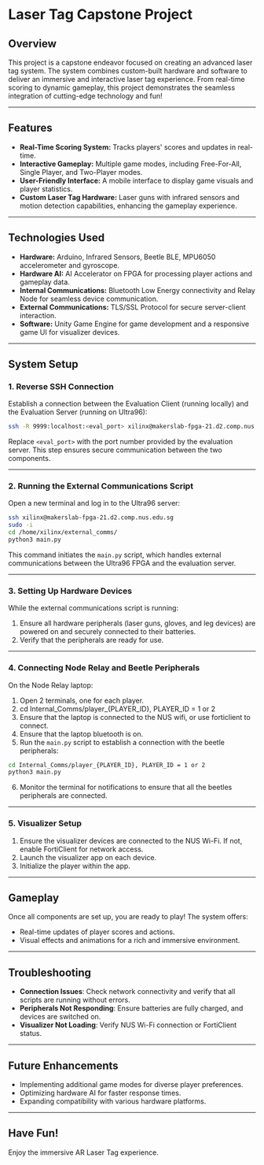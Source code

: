 # Laser Tag Capstone Project

## Overview

This project is a capstone endeavor focused on creating an advanced laser tag system. The system combines custom-built hardware and software to deliver an immersive and interactive laser tag experience. From real-time scoring to dynamic gameplay, this project demonstrates the seamless integration of cutting-edge technology and fun!

---

## Features

- **Real-Time Scoring System:** Tracks players' scores and updates in real-time.
- **Interactive Gameplay:** Multiple game modes, including Free-For-All, Single Player, and Two-Player modes.
- **User-Friendly Interface:** A mobile interface to display game visuals and player statistics.
- **Custom Laser Tag Hardware:** Laser guns with infrared sensors and motion detection capabilities, enhancing the gameplay experience.

---

## Technologies Used

- **Hardware:** Arduino, Infrared Sensors, Beetle BLE, MPU6050 accelerometer and gyroscope.
- **Hardware AI:** AI Accelerator on FPGA for processing player actions and gameplay data.
- **Internal Communications:** Bluetooth Low Energy connectivity and Relay Node for seamless device communication.
- **External Communications:** TLS/SSL Protocol for secure server-client interaction.
- **Software:** Unity Game Engine for game development and a responsive game UI for visualizer devices.

---

## System Setup

### 1. Reverse SSH Connection

Establish a connection between the Evaluation Client (running locally) and the Evaluation Server (running on Ultra96):

```bash
ssh -R 9999:localhost:<eval_port> xilinx@makerslab-fpga-21.d2.comp.nus.edu.sg
```

Replace `<eval_port>` with the port number provided by the evaluation server. This step ensures secure communication between the two components.

---

### 2. Running the External Communications Script

Open a new terminal and log in to the Ultra96 server:

```bash
ssh xilinx@makerslab-fpga-21.d2.comp.nus.edu.sg
sudo -i
cd /home/xilinx/external_comms/
python3 main.py
```

This command initiates the `main.py` script, which handles external communications between the Ultra96 FPGA and the evaluation server.

---

### 3. Setting Up Hardware Devices

While the external communications script is running:

1. Ensure all hardware peripherals (laser guns, gloves, and leg devices) are powered on and securely connected to their batteries.
2. Verify that the peripherals are ready for use.

---

### 4. Connecting Node Relay and Beetle Peripherals

On the Node Relay laptop:

1. Open 2 terminals, one for each player.
2. cd Internal_Comms/player_{PLAYER_ID}, PLAYER_ID = 1 or 2
3. Ensure that the laptop is connected to the NUS wifi, or use forticlient to connect.
4. Ensure that the laptop bluetooth is on.
5. Run the `main.py` script to establish a connection with the beetle peripherals:
```bash
cd Internal_Comms/player_{PLAYER_ID}, PLAYER_ID = 1 or 2
python3 main.py
```
6. Monitor the terminal for notifications to ensure that all the beetles peripherals are connected.

---

### 5. Visualizer Setup

1. Ensure the visualizer devices are connected to the NUS Wi-Fi. If not, enable FortiClient for network access.
2. Launch the visualizer app on each device.
3. Initialize the player within the app.

---

## Gameplay

Once all components are set up, you are ready to play! The system offers:

- Real-time updates of player scores and actions.
- Visual effects and animations for a rich and immersive environment.

---

## Troubleshooting

- **Connection Issues**: Check network connectivity and verify that all scripts are running without errors.
- **Peripherals Not Responding**: Ensure batteries are fully charged, and devices are switched on.
- **Visualizer Not Loading**: Verify NUS Wi-Fi connection or FortiClient status.

---

## Future Enhancements

- Implementing additional game modes for diverse player preferences.
- Optimizing hardware AI for faster response times.
- Expanding compatibility with various hardware platforms.

---

## Have Fun!

Enjoy the immersive AR Laser Tag experience.
